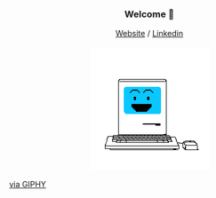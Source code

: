 <h3 align="center">Welcome 🐍</h3>
<p align="center">
  <a href="https://patacode.github.io/curriculum-vitae/">Website</a> /
  <a href="https://www.linkedin.com/in/max-ballesteros">Linkedin</a>
  <br><br>
  <img src="/computer.gif" />
  <p><a href="https://giphy.com/gifs/xUPGcfEAZhlZXCZrbi">via GIPHY</a></p>
</p>
